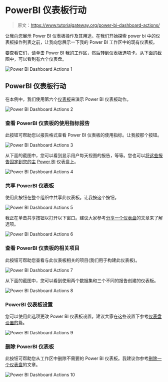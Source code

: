 # PowerBI 仪表板行动

> 原文：<https://www.tutorialgateway.org/power-bi-dashboard-actions/>

让我向您展示 Power BI 仪表板操作及其用途。在我们开始探索 power bi 中的仪表板操作列表之前，让我向您展示一下我的 Power BI 工作区中的现有仪表板。

要查看它们，请单击 Power BI 我的工作区，然后转到仪表板选项卡。从下面的截图中，可以看到有六个仪表盘。

![Power BI Dashboard Actions 1](img/e9368fa9d93c17c4f8d8408b104c665c.png)

## PowerBI 仪表板行动

在本例中，我们使用第六个[仪表板](https://www.tutorialgateway.org/create-a-power-bi-dashboard/)来演示 Power BI 仪表板动作。

![Power BI Dashboard Actions 2](img/022a1458c0d22e98e25bb33bee8bb05a.png)

### 查看 PowerBI 仪表板的使用指标报告

此按钮可帮助您以报告格式查看 Power BI 仪表板的使用指标。让我按那个按钮。

![Power BI Dashboard Actions 3](img/7a92e91fe6e98516909567a36c955e06.png)

从下面的截图中，您可以看到显示用户每天视图的报告，等等。您也可以[将这些报告固定到您的主](https://www.tutorialgateway.org/pin-report-to-power-bi-dashboard/) [Power BI](https://www.tutorialgateway.org/power-bi-tutorial/) 仪表盘上。

![Power BI Dashboard Actions 4](img/7abc8c2e9d1d96ac2c4de749157806ab.png)

### 共享 PowerBI 仪表板

使用此按钮在整个组织中共享此仪表板。让我按这个按钮。

![Power BI Dashboard Actions 5](img/9400b784990088071c3628f74d7993fb.png)

我正在单击共享按钮以打开以下窗口。建议大家参考[分享一个仪表盘](https://www.tutorialgateway.org/share-power-bi-dashboard/)的文章来了解选项。

![Power BI Dashboard Actions 6](img/0cb1e420cd4521ab42dfbfc233a2ddf5.png)

### 查看 PowerBI 仪表板的相关项目

此按钮可帮助您查看与此仪表板相关的项目(我们用于构建此仪表板)。

![Power BI Dashboard Actions 7](img/116cd8a42bcf302f578c3e4250fdc20f.png)

从下面的截图中，您可以看到使用两个数据集和三个不同的报告创建的仪表板。

![Power BI Dashboard Actions 8](img/4e91a30827ba06e7f868fd5f8d988ed3.png)

### PowerBI 仪表板设置

您可以使用此选项更改 Power BI 仪表板设置。建议大家在这些设置下参考[仪表盘设置的](https://www.tutorialgateway.org/power-bi-dashboard-settings/)篇。

![Power BI Dashboard Actions 9](img/bf14f7a118a7a2b290d8cdc461d9c62e.png)

### 删除 PowerBI 仪表板

此按钮可帮助您从工作区中删除不需要的 Power BI 仪表板。我建议你参考[删除一个仪表盘](https://www.tutorialgateway.org/delete-power-bi-dashboard/)的文章。

![Power BI Dashboard Actions 10](img/9c89bf6af9c9042deaa0aeed71869d52.png)
